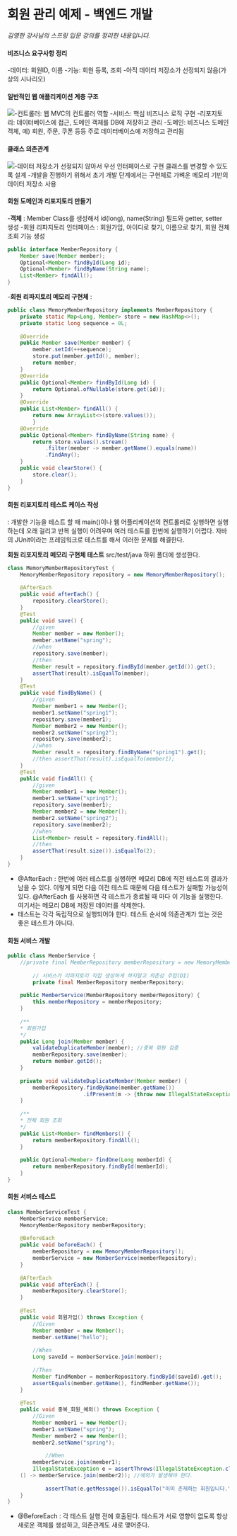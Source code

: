 # 회원 관리 예제 - 백엔드 개발

_김영한 강사님의 스프링 입문 강의를 정리한 내용입니다._

#### 비즈니스 요구사항 정리
-데이터: 회원ID, 이름
-기능: 회원 등록, 조회
-아직 데이터 저장소가 선정되지 않음(가상의 시나리오)

#### 일반적인 웹 애플리케이션 계층 구조
![](https://images.velog.io/images/3hee_11/post/b1006930-efd6-43f6-982f-71aa90ca3662/image.png)-컨트롤러: 웹 MVC의 컨트롤러 역할
-서비스: 핵심 비즈니스 로직 구현
-리포지토리: 데이터베이스에 접근, 도메인 객체를 DB에 저장하고 관리
-도메인: 비즈니스 도메인 객체, 예) 회원, 주문, 쿠폰 등등 주로 데이터베이스에 저장하고 관리됨

#### 클래스 의존관계
![](https://images.velog.io/images/3hee_11/post/6fc77206-cc36-4f7d-939b-33d25e7c76c4/image.png)-데이터 저장소가 선정되지 않아서 우선 인터페이스로 구현 클래스를 변경할 수 있도록 설계
-개발을 진행하기 위해서 초기 개발 단계에서는 구현체로 가벼운 메모리 기반의 데이터 저장소 사용

#### 회원 도메인과 리포지토리 만들기
-**객체** : Member Class를 생성해서 id(long), name(String) 필드와 getter, setter 생성
-회원 리파지토리 인터페이스 : 회원가입, 아이디로 찾기, 이름으로 찾기, 회원 전체 조회 기능 생성 
```java
public interface MemberRepository {
	Member save(Member member); 
	Optional<Member> findById(Long id);
	Optional<Member> findByName(String name);
	List<Member> findAll();
}
```
-**회원 리파지토리 메모리 구현체** : 
```java
public class MemoryMemberRepository implements MemberRepository {
 	private static Map<Long, Member> store = new HashMap<>();
 	private static long sequence = 0L;
 	
   	@Override
 	public Member save(Member member) {
 		member.setId(++sequence);
 		store.put(member.getId(), member);
 		return member;
 	}
 	@Override
 	public Optional<Member> findById(Long id) {
 		return Optional.ofNullable(store.get(id));
 	}
 	@Override
 	public List<Member> findAll() {
 		return new ArrayList<>(store.values()); 
        }
 	@Override
 	public Optional<Member> findByName(String name) {
 		return store.values().stream()
 			.filter(member -> member.getName().equals(name))
 			.findAny();
 	}
 	public void clearStore() {
 		store.clear();
 	}
}
```
#### 회원 리포지토리 테스트 케이스 작성
: 개발한 기능을 테스트 할 때 main()이나 웹 어플리케이션의 컨트롤러로 실행하면 실행하는데 오래 걸리고 반복 실행이 어려우며 여러 테스트를 한번에 실행하기 어렵다. 자바의 JUnit이라는 프레임워크로 테스트를 해서 이러한 문제를 해결한다.

**회원 리포지토리 메모리 구현체 테스트**
src/test/java 하위 폴더에 생성한다.
```java
class MemoryMemberRepositoryTest {
 	MemoryMemberRepository repository = new MemoryMemberRepository();
 	
    @AfterEach
 	public void afterEach() {
 		repository.clearStore();
 	}
 	@Test
 	public void save() {
 		//given
 		Member member = new Member();
 		member.setName("spring");
 		//when
 		repository.save(member);
 		//then
 		Member result = repository.findById(member.getId()).get();
 		assertThat(result).isEqualTo(member);
 	}
 	@Test
 	public void findByName() {
 		//given
 		Member member1 = new Member();
 		member1.setName("spring1");
 		repository.save(member1);
 		Member member2 = new Member();
 		member2.setName("spring2");
 		repository.save(member2);
 		//when
 		Member result = repository.findByName("spring1").get();
 		//then assertThat(result).isEqualTo(member1);
 	}
 	@Test
 	public void findAll() {
 		//given
 		Member member1 = new Member();
 		member1.setName("spring1");
 		repository.save(member1);
 		Member member2 = new Member();
 		member2.setName("spring2");
 		repository.save(member2);
 		//when
 		List<Member> result = repository.findAll();
 		//then
 		assertThat(result.size()).isEqualTo(2);
 	}
}
```
- @AfterEach : 한번에 여러 테스트를 실행하면 메모리 DB에 직전 테스트의 결과가 남을 수 있다. 이렇게
되면 다음 이전 테스트 때문에 다음 테스트가 실패할 가능성이 있다. @AfterEach 를 사용하면 각 테스트가
종료될 때 마다 이 기능을 실행한다. 여기서는 메모리 DB에 저장된 데이터를 삭제한다.
- 테스트는 각각 독립적으로 실행되어야 한다. 테스트 순서에 의존관계가 있는 것은 좋은 테스트가 아니다.

#### 회원 서비스 개발
```java
public class MemberService {
 	//private final MemberRepository memberRepository = new MemoryMemberRepository();
    
    	// 서비스가 리파지토리 직접 생성하게 하지말고 의존성 주입(DI) 
    	private final MemberRepository memberRepository;
 
 	public MemberService(MemberRepository memberRepository) {
 		this.memberRepository = memberRepository;
 	}
    
 	/**
 	* 회원가입
 	*/
 	public Long join(Member member) {
 		validateDuplicateMember(member); //중복 회원 검증
 		memberRepository.save(member);
 		return member.getId();
 	}
    
 	private void validateDuplicateMember(Member member) {
 		memberRepository.findByName(member.getName())
 						.ifPresent(m -> {throw new IllegalStateException("이미 존재하는 회원입니다.");});
 	}
    
 	/**
 	* 전체 회원 조회
 	*/
 	public List<Member> findMembers() {
 		return memberRepository.findAll();
 	}
    
 	public Optional<Member> findOne(Long memberId) {
 		return memberRepository.findById(memberId);
 	}
}
```

#### 회원 서비스 테스트
```java
class MemberServiceTest { 
	MemberService memberService;
 	MemoryMemberRepository memberRepository;
 
 	@BeforeEach
 	public void beforeEach() {
 		memberRepository = new MemoryMemberRepository();
 		memberService = new MemberService(memberRepository);
 	}
    
 	@AfterEach
 	public void afterEach() {
 		memberRepository.clearStore();
 	}
    
 	@Test
 	public void 회원가입() throws Exception {
 		//Given
 		Member member = new Member();
 		member.setName("hello");
        
 		//When
 		Long saveId = memberService.join(member);
        
 		//Then
 		Member findMember = memberRepository.findById(saveId).get();
 		assertEquals(member.getName(), findMember.getName());
 	}
    
 	@Test
 	public void 중복_회원_예외() throws Exception {
 		//Given
 		Member member1 = new Member();
 		member1.setName("spring");
 		Member member2 = new Member();
 		member2.setName("spring"); 
        
        	//When
 		memberService.join(member1);
 		IllegalStateException e = assertThrows(IllegalStateException.class,
 	() -> memberService.join(member2)); //예외가 발생해야 한다.
 		
        	assertThat(e.getMessage()).isEqualTo("이미 존재하는 회원입니다.");
 	}
}
```
- @BeforeEach : 각 테스트 실행 전에 호출된다. 테스트가 서로 영향이 없도록 항상 새로운 객체를 생성하고, 의존관계도 새로 맺어준다.
